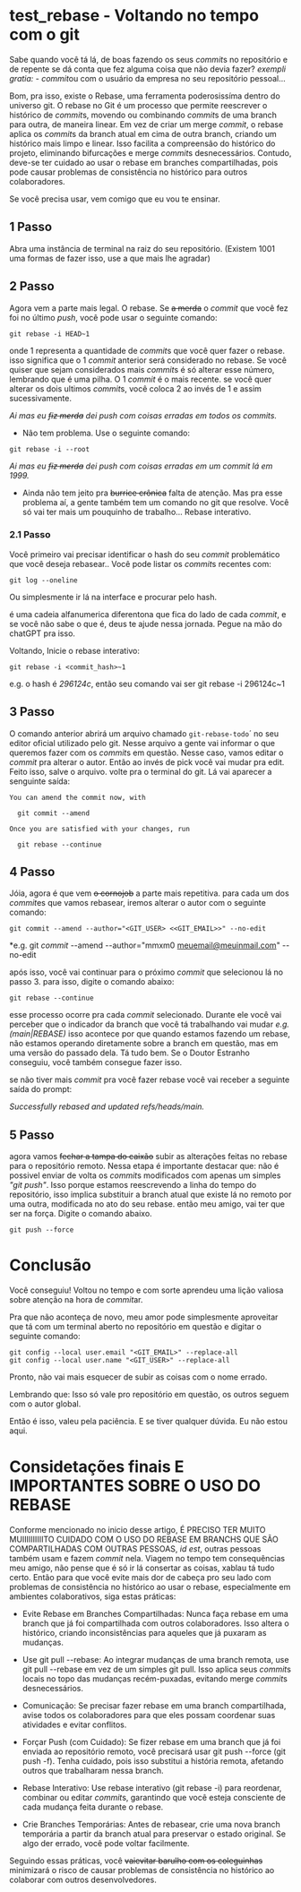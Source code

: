 # test_rebase - Voltando no tempo com o git

Sabe quando você tá lá, de boas fazendo os seus *commit*s no repositório e de repente se dá conta que fez alguma coisa que não devia fazer? *exempli gratia:* - *commit*ou com o usuário da empresa no seu repositório pessoal...

Bom, pra isso, existe o Rebase, uma ferramenta poderosissíma dentro do universo git. 
O rebase no Git é um processo que permite reescrever o histórico de *commit*s, movendo ou combinando *commit*s de uma branch para outra, de maneira linear. Em vez de criar um merge *commit*, o rebase aplica os *commit*s da branch atual em cima de outra branch, criando um histórico mais limpo e linear. Isso facilita a compreensão do histórico do projeto, eliminando bifurcações e merge *commit*s desnecessários. Contudo, deve-se ter cuidado ao usar o rebase em branches compartilhadas, pois pode causar problemas de consistência no histórico para outros colaboradores.

Se você precisa usar, vem comigo que eu vou te ensinar.

## 1 Passo

Abra uma instância de terminal na raiz do seu repositório. 
(Existem 1001 uma formas de fazer isso, use a que mais lhe agradar)

## 2 Passo

Agora vem a parte mais legal. 
O rebase. Se ~~a merda~~ o *commit* que você fez foi no último *push*, você pode usar o seguinte comando:

```
git rebase -i HEAD~1

```

onde 1 representa a quantidade de *commit*s que você quer fazer o rebase. 
isso significa que o 1 *commit* anterior será considerado no rebase.
Se você quiser que sejam considerados mais *commit*s é só alterar esse número, lembrando que é uma pilha. O 1 *commit* é o mais recente. se você quer alterar os dois ultimos *commit*s, você coloca 2 ao invés de 1 e assim sucessivamente.

*Ai mas eu ~~fiz merda~~ dei push com coisas erradas em todos os commits.* 
- Não tem problema. Use o seguinte comando:

```
git rebase -i --root
```

*Ai mas eu ~~fiz merda~~ dei push com coisas erradas em um commit lá em 1999.* 

- Ainda não tem jeito pra ~~burrice crônica~~ falta de atenção. Mas pra esse problema aí, a gente também tem um comando no git que resolve. Você só vai ter mais um pouquinho de trabalho... Rebase interativo.

### 2.1 Passo

Você primeiro vai precisar identificar o hash do seu *commit* problemático que você deseja rebasear.. 
 Você pode listar os *commit*s recentes com:
```
git log --oneline

```
Ou simplesmente ir lá na interface e procurar pelo hash.

é uma cadeia alfanumerica diferentona que fica do lado de cada *commit*, e se você não sabe o que é, deus te ajude nessa jornada. Pegue na mão do chatGPT pra isso.

Voltando, Inicie o rebase interativo:
```
git rebase -i <commit_hash>~1
```
e.g. o hash é *296124c*, então seu comando vai ser git rebase -i 296124c~1

## 3 Passo
O comando anterior abrirá um arquivo chamado ```git-rebase-todo```´ no seu editor oficial utilizado pelo git. 
Nesse arquivo a gente vai informar o que queremos fazer com os *commit*s em questão. Nesse caso, vamos editar o *commit* pra alterar o autor.
Então ao invés de pick você vai mudar pra edit.
Feito isso, salve o arquivo. volte pra o terminal do git.
Lá vai aparecer a senguinte saída:

```
You can amend the commit now, with

  git commit --amend 

Once you are satisfied with your changes, run

  git rebase --continue

```

## 4 Passo
Jóia, agora é que vem ~~o cornojob~~ a parte mais repetitiva.
para cada um dos *commit*es que vamos rebasear, iremos alterar o autor com o seguinte comando:

```
git commit --amend --author="<GIT_USER> <<GIT_EMAIL>>" --no-edit
```
*e.g. git *commit* --amend --author="mmxm0 <meuemail@meuinmail.com>" --no-edit


após isso, você vai continuar para o próximo *commit* que selecionou lá no passo 3. 
para isso, digite o comando abaixo:

```
git rebase --continue
```

esse processo ocorre pra cada *commit* selecionado. 
Durante ele você vai perceber que o indicador da branch que você tá trabalhando vai mudar *e.g. (main|REBASE)* isso acontece por que quando estamos fazendo um rebase, não estamos operando diretamente sobre a branch em questão, mas em uma versão do passado dela. Tá tudo bem. Se o Doutor Estranho conseguiu, você também consegue fazer isso. 

se não tiver mais *commit* pra você fazer rebase você vai receber a seguinte saída do prompt:

*Successfully rebased and updated refs/heads/main.*

## 5 Passo

agora vamos ~~fechar a tampa do caixão~~ subir as alterações feitas no rebase para o repositório remoto.
Nessa etapa é importante destacar que: não é possivel enviar de volta os *commit*s modificados com apenas um simples  *"git push"*. Isso porque estamos reescrevendo a linha do tempo do repositório, isso implica substituir a branch atual que existe lá no remoto por uma outra, modificada no ato do seu rebase. então meu amigo, vai ter que ser na força. Digite o comando abaixo.

```
git push --force
```

# Conclusão
Você conseguiu! Voltou no tempo e com sorte aprendeu uma lição valiosa sobre atenção na hora de *commit*ar.

Pra que não aconteça de novo, meu amor pode simplesmente aproveitar que tá com um terminal aberto no repositório em questão e digitar o seguinte comando:

```
git config --local user.email "<GIT_EMAIL>" --replace-all
git config --local user.name "<GIT_USER>" --replace-all
```
Pronto, não vai mais esquecer de subir as coisas com o nome errado.

Lembrando que: Isso só vale pro repositório em questão, os outros seguem com o autor global.

Então é isso, valeu pela paciência. E se tiver qualquer dúvida. Eu não estou aqui.

# Considetações finais E IMPORTANTES SOBRE O USO DO REBASE

Conforme mencionado no inicio desse artigo, É PRECISO TER MUITO MUIIIIIIIIIITO CUIDADO COM O USO DO REBASE EM BRANCHS QUE SÃO COMPARTILHADAS COM OUTRAS PESSOAS, *id est*, outras pessoas também usam e fazem *commit* nela.
Viagem no tempo tem consequências meu amigo, não pense que é só ir lá consertar as coisas, xablau tá tudo certo. Então para que você evite mais dor de cabeça pro seu lado com problemas de consistência no histórico ao usar o rebase, especialmente em ambientes colaborativos, siga estas práticas:

- Evite Rebase em Branches Compartilhadas: Nunca faça rebase em uma branch que já foi compartilhada com outros colaboradores. Isso altera o histórico, criando inconsistências para aqueles que já puxaram as mudanças.

- Use git pull --rebase: Ao integrar mudanças de uma branch remota, use git pull --rebase em vez de um simples git pull. Isso aplica seus *commit*s locais no topo das mudanças recém-puxadas, evitando merge *commit*s desnecessários.

- Comunicação: Se precisar fazer rebase em uma branch compartilhada, avise todos os colaboradores para que eles possam coordenar suas atividades e evitar conflitos.

- Forçar Push (com Cuidado): Se fizer rebase em uma branch que já foi enviada ao repositório remoto, você precisará usar git push --force (git push -f). Tenha cuidado, pois isso substitui a história remota, afetando outros que trabalharam nessa branch.

- Rebase Interativo: Use rebase interativo (git rebase -i) para reordenar, combinar ou editar *commit*s, garantindo que você esteja consciente de cada mudança feita durante o rebase.

- Crie Branches Temporárias: Antes de rebasear, crie uma nova branch temporária a partir da branch atual para preservar o estado original. Se algo der errado, você pode voltar facilmente.

Seguindo essas práticas, você ~~vaievitar barulho com os coleguinhas~~  minimizará o risco de causar problemas de consistência no histórico ao colaborar com outros desenvolvedores.
